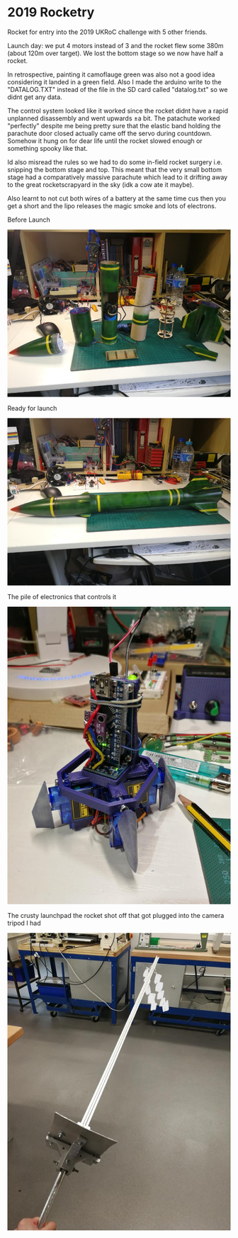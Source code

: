 # 2019 Rocketry

Rocket for entry into the 2019 UKRoC challenge with 5 other friends. 


Launch day: we put 4 motors instead of 3 and the rocket flew some 380m (about 120m over target). We lost the bottom stage so we now have half a rocket. 

In retrospective, painting it camoflauge green was also not a good idea considering it landed in a green field.
Also I made the arduino write to the "DATALOG.TXT" instead of the file in the SD card called "datalog.txt" so we didnt get any data.

The control system looked like it worked since the rocket didnt have a rapid unplanned disassembly and went upwards ±a bit. The patachute worked "perfectly" despite me being pretty sure that the elastic band holding the parachute door closed actually came off the servo during countdown. Somehow it hung on for dear life until the rocket slowed enough or something spooky like that.

Id also misread the rules so we had to do some in-field rocket surgery i.e. snipping the bottom stage and top. This meant that the very small bottom stage had a comparatively massive parachute which lead to it drifting away to the great rocketscrapyard in the sky (idk a cow ate it maybe).

Also learnt to not cut both wires of a battery at the same time cus then you get a short and the lipo releases the magic smoke and lots of electrons.

Before Launch

![Rocket in pieces](https://github.com/NL-AE/2019-Rocketry/blob/master/Media/IMG_20190430_171832.jpg)


Ready for launch

![Rocket togeter](https://github.com/NL-AE/2019-Rocketry/blob/master/Media/IMG_20190430_172400.jpg)


The pile of electronics that controls it

![Arduino pile](https://github.com/NL-AE/2019-Rocketry/blob/master/Media/IMG_20190315_201525.jpg)


The crusty launchpad the rocket shot off that got plugged into the camera tripod I had

![Launchpad](https://github.com/NL-AE/2019-Rocketry/blob/master/Media/IMG_20190508_173502.png)

